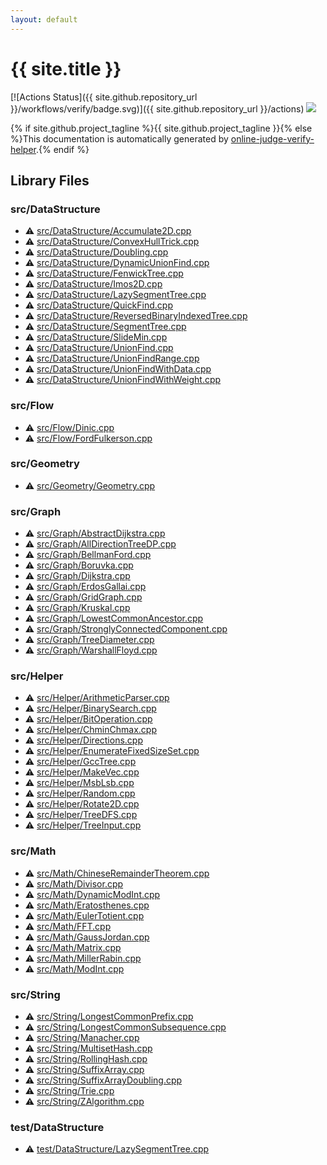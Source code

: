 ```yaml
---
layout: default
---
```


<!-- mathjax config similar to math.stackexchange -->
<script type="text/javascript" async
  src="https://cdnjs.cloudflare.com/ajax/libs/mathjax/2.7.5/MathJax.js?config=TeX-MML-AM_CHTML">
</script>
<script type="text/x-mathjax-config">
  MathJax.Hub.Config({
    TeX: { equationNumbers: { autoNumber: "AMS" }},
    tex2jax: {
      inlineMath: [ ['$','$'] ],
      processEscapes: true
    },
    "HTML-CSS": { matchFontHeight: false },
    displayAlign: "left",
    displayIndent: "2em"
  });
</script>

<script type="text/javascript" src="https://cdnjs.cloudflare.com/ajax/libs/jquery/3.4.1/jquery.min.js"></script>
<script src="https://cdn.jsdelivr.net/npm/jquery-balloon-js@1.1.2/jquery.balloon.min.js" integrity="sha256-ZEYs9VrgAeNuPvs15E39OsyOJaIkXEEt10fzxJ20+2I=" crossorigin="anonymous"></script>
<script type="text/javascript" src="assets/js/copy-button.js"></script>
<link rel="stylesheet" href="assets/css/copy-button.css" />


# {{ site.title }}

[![Actions Status]({{ site.github.repository_url }}/workflows/verify/badge.svg)]({{ site.github.repository_url }}/actions)
<a href="{{ site.github.repository_url }}"><img src="https://img.shields.io/github/last-commit/{{ site.github.owner_name }}/{{ site.github.repository_name }}" /></a>

{% if site.github.project_tagline %}{{ site.github.project_tagline }}{% else %}This documentation is automatically generated by <a href="https://github.com/kmyk/online-judge-verify-helper">online-judge-verify-helper</a>.{% endif %}

## Library Files

<div id="e73c6b5872115ad0f2896f8e8476ef39"></div>

### src/DataStructure

* :warning: <a href="library/src/DataStructure/Accumulate2D.cpp.html">src/DataStructure/Accumulate2D.cpp</a>
* :warning: <a href="library/src/DataStructure/ConvexHullTrick.cpp.html">src/DataStructure/ConvexHullTrick.cpp</a>
* :warning: <a href="library/src/DataStructure/Doubling.cpp.html">src/DataStructure/Doubling.cpp</a>
* :warning: <a href="library/src/DataStructure/DynamicUnionFind.cpp.html">src/DataStructure/DynamicUnionFind.cpp</a>
* :warning: <a href="library/src/DataStructure/FenwickTree.cpp.html">src/DataStructure/FenwickTree.cpp</a>
* :warning: <a href="library/src/DataStructure/Imos2D.cpp.html">src/DataStructure/Imos2D.cpp</a>
* :warning: <a href="library/src/DataStructure/LazySegmentTree.cpp.html">src/DataStructure/LazySegmentTree.cpp</a>
* :warning: <a href="library/src/DataStructure/QuickFind.cpp.html">src/DataStructure/QuickFind.cpp</a>
* :warning: <a href="library/src/DataStructure/ReversedBinaryIndexedTree.cpp.html">src/DataStructure/ReversedBinaryIndexedTree.cpp</a>
* :warning: <a href="library/src/DataStructure/SegmentTree.cpp.html">src/DataStructure/SegmentTree.cpp</a>
* :warning: <a href="library/src/DataStructure/SlideMin.cpp.html">src/DataStructure/SlideMin.cpp</a>
* :warning: <a href="library/src/DataStructure/UnionFind.cpp.html">src/DataStructure/UnionFind.cpp</a>
* :warning: <a href="library/src/DataStructure/UnionFindRange.cpp.html">src/DataStructure/UnionFindRange.cpp</a>
* :warning: <a href="library/src/DataStructure/UnionFindWithData.cpp.html">src/DataStructure/UnionFindWithData.cpp</a>
* :warning: <a href="library/src/DataStructure/UnionFindWithWeight.cpp.html">src/DataStructure/UnionFindWithWeight.cpp</a>


<div id="29f578163eb30c67e395a84ad90553a2"></div>

### src/Flow

* :warning: <a href="library/src/Flow/Dinic.cpp.html">src/Flow/Dinic.cpp</a>
* :warning: <a href="library/src/Flow/FordFulkerson.cpp.html">src/Flow/FordFulkerson.cpp</a>


<div id="426bb254552b21fb2d009880f952cd8b"></div>

### src/Geometry

* :warning: <a href="library/src/Geometry/Geometry.cpp.html">src/Geometry/Geometry.cpp</a>


<div id="6e5c608398952d411d1862b1f8dc05f5"></div>

### src/Graph

* :warning: <a href="library/src/Graph/AbstractDijkstra.cpp.html">src/Graph/AbstractDijkstra.cpp</a>
* :warning: <a href="library/src/Graph/AllDirectionTreeDP.cpp.html">src/Graph/AllDirectionTreeDP.cpp</a>
* :warning: <a href="library/src/Graph/BellmanFord.cpp.html">src/Graph/BellmanFord.cpp</a>
* :warning: <a href="library/src/Graph/Boruvka.cpp.html">src/Graph/Boruvka.cpp</a>
* :warning: <a href="library/src/Graph/Dijkstra.cpp.html">src/Graph/Dijkstra.cpp</a>
* :warning: <a href="library/src/Graph/ErdosGallai.cpp.html">src/Graph/ErdosGallai.cpp</a>
* :warning: <a href="library/src/Graph/GridGraph.cpp.html">src/Graph/GridGraph.cpp</a>
* :warning: <a href="library/src/Graph/Kruskal.cpp.html">src/Graph/Kruskal.cpp</a>
* :warning: <a href="library/src/Graph/LowestCommonAncestor.cpp.html">src/Graph/LowestCommonAncestor.cpp</a>
* :warning: <a href="library/src/Graph/StronglyConnectedComponent.cpp.html">src/Graph/StronglyConnectedComponent.cpp</a>
* :warning: <a href="library/src/Graph/TreeDiameter.cpp.html">src/Graph/TreeDiameter.cpp</a>
* :warning: <a href="library/src/Graph/WarshallFloyd.cpp.html">src/Graph/WarshallFloyd.cpp</a>


<div id="1b49b634354b8edb1dc8ef8a73014950"></div>

### src/Helper

* :warning: <a href="library/src/Helper/ArithmeticParser.cpp.html">src/Helper/ArithmeticParser.cpp</a>
* :warning: <a href="library/src/Helper/BinarySearch.cpp.html">src/Helper/BinarySearch.cpp</a>
* :warning: <a href="library/src/Helper/BitOperation.cpp.html">src/Helper/BitOperation.cpp</a>
* :warning: <a href="library/src/Helper/ChminChmax.cpp.html">src/Helper/ChminChmax.cpp</a>
* :warning: <a href="library/src/Helper/Directions.cpp.html">src/Helper/Directions.cpp</a>
* :warning: <a href="library/src/Helper/EnumerateFixedSizeSet.cpp.html">src/Helper/EnumerateFixedSizeSet.cpp</a>
* :warning: <a href="library/src/Helper/GccTree.cpp.html">src/Helper/GccTree.cpp</a>
* :warning: <a href="library/src/Helper/MakeVec.cpp.html">src/Helper/MakeVec.cpp</a>
* :warning: <a href="library/src/Helper/MsbLsb.cpp.html">src/Helper/MsbLsb.cpp</a>
* :warning: <a href="library/src/Helper/Random.cpp.html">src/Helper/Random.cpp</a>
* :warning: <a href="library/src/Helper/Rotate2D.cpp.html">src/Helper/Rotate2D.cpp</a>
* :warning: <a href="library/src/Helper/TreeDFS.cpp.html">src/Helper/TreeDFS.cpp</a>
* :warning: <a href="library/src/Helper/TreeInput.cpp.html">src/Helper/TreeInput.cpp</a>


<div id="64f6d80a21cfb0c7e1026d02dde4f7fa"></div>

### src/Math

* :warning: <a href="library/src/Math/ChineseRemainderTheorem.cpp.html">src/Math/ChineseRemainderTheorem.cpp</a>
* :warning: <a href="library/src/Math/Divisor.cpp.html">src/Math/Divisor.cpp</a>
* :warning: <a href="library/src/Math/DynamicModInt.cpp.html">src/Math/DynamicModInt.cpp</a>
* :warning: <a href="library/src/Math/Eratosthenes.cpp.html">src/Math/Eratosthenes.cpp</a>
* :warning: <a href="library/src/Math/EulerTotient.cpp.html">src/Math/EulerTotient.cpp</a>
* :warning: <a href="library/src/Math/FFT.cpp.html">src/Math/FFT.cpp</a>
* :warning: <a href="library/src/Math/GaussJordan.cpp.html">src/Math/GaussJordan.cpp</a>
* :warning: <a href="library/src/Math/Matrix.cpp.html">src/Math/Matrix.cpp</a>
* :warning: <a href="library/src/Math/MillerRabin.cpp.html">src/Math/MillerRabin.cpp</a>
* :warning: <a href="library/src/Math/ModInt.cpp.html">src/Math/ModInt.cpp</a>


<div id="ac276d2326c527c8c7dbcbb63d85c6c7"></div>

### src/String

* :warning: <a href="library/src/String/LongestCommonPrefix.cpp.html">src/String/LongestCommonPrefix.cpp</a>
* :warning: <a href="library/src/String/LongestCommonSubsequence.cpp.html">src/String/LongestCommonSubsequence.cpp</a>
* :warning: <a href="library/src/String/Manacher.cpp.html">src/String/Manacher.cpp</a>
* :warning: <a href="library/src/String/MultisetHash.cpp.html">src/String/MultisetHash.cpp</a>
* :warning: <a href="library/src/String/RollingHash.cpp.html">src/String/RollingHash.cpp</a>
* :warning: <a href="library/src/String/SuffixArray.cpp.html">src/String/SuffixArray.cpp</a>
* :warning: <a href="library/src/String/SuffixArrayDoubling.cpp.html">src/String/SuffixArrayDoubling.cpp</a>
* :warning: <a href="library/src/String/Trie.cpp.html">src/String/Trie.cpp</a>
* :warning: <a href="library/src/String/ZAlgorithm.cpp.html">src/String/ZAlgorithm.cpp</a>


<div id="f3169353e2f9b2307db4d03c988efb93"></div>

### test/DataStructure

* :warning: <a href="library/test/DataStructure/LazySegmentTree.cpp.html">test/DataStructure/LazySegmentTree.cpp</a>


